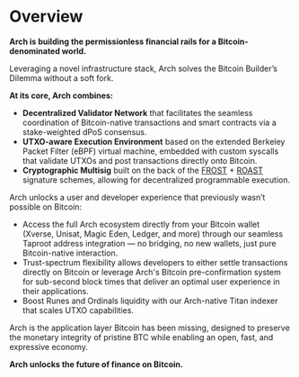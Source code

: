 # Overview

**Arch is building the permissionless financial rails for a Bitcoin-denominated world.**

Leveraging a novel infrastructure stack, Arch solves the Bitcoin Builder’s Dilemma without a soft fork. 

**At its core, Arch combines:**



* **Decentralized Validator Network** that facilitates the seamless coordination of Bitcoin-native transactions and smart contracts via a stake-weighted dPoS consensus.
* **UTXO-aware Execution Environment** based on the extended Berkeley Packet Filter (eBPF) virtual machine, embedded with custom syscalls that validate UTXOs and post transactions directly onto Bitcoin.
* **Cryptographic Multisig** built on the back of the [FROST](https://eprint.iacr.org/2020/852.pdf) + [ROAST](https://eprint.iacr.org/2022/550.pdf?ref=glossary.blockstream.com) signature schemes, allowing for decentralized programmable execution.

Arch unlocks a user and developer experience that previously wasn’t possible on Bitcoin:



* Access the full Arch ecosystem directly from your Bitcoin wallet (Xverse, Unisat, Magic Eden, Ledger, and more) through our seamless Taproot address integration — no bridging, no new wallets, just pure Bitcoin-native interaction.
* Trust-spectrum flexibility allows developers to either settle transactions directly on Bitcoin or leverage Arch's Bitcoin pre-confirmation system for sub-second block times that deliver an optimal user experience in their applications.
* Boost Runes and Ordinals liquidity with our Arch-native Titan indexer that scales UTXO capabilities.

Arch is the application layer Bitcoin has been missing, designed to preserve the monetary integrity of pristine BTC while enabling an open, fast, and expressive economy.

**Arch unlocks the future of finance on Bitcoin.**